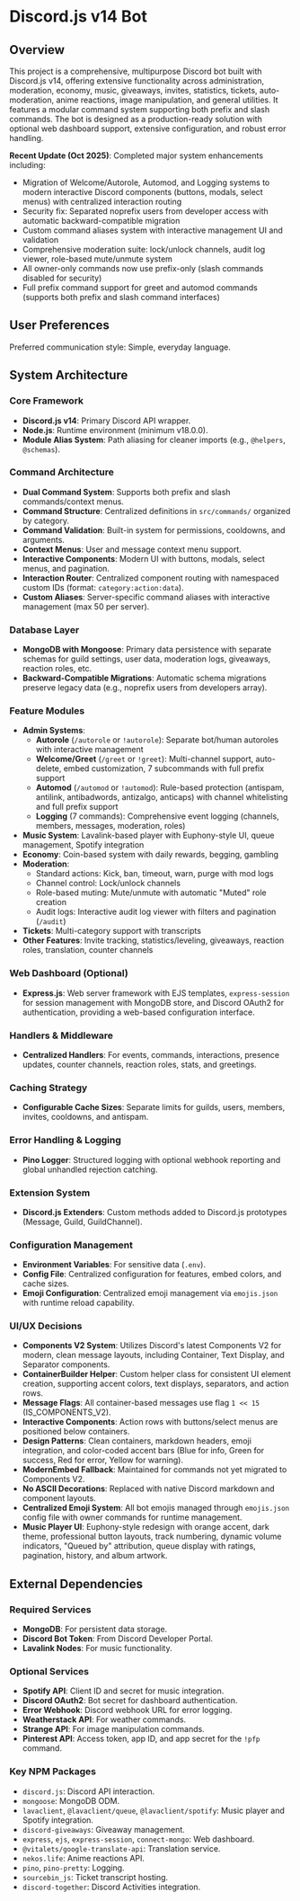# Discord.js v14 Bot

## Overview
This project is a comprehensive, multipurpose Discord bot built with Discord.js v14, offering extensive functionality across administration, moderation, economy, music, giveaways, invites, statistics, tickets, auto-moderation, anime reactions, image manipulation, and general utilities. It features a modular command system supporting both prefix and slash commands. The bot is designed as a production-ready solution with optional web dashboard support, extensive configuration, and robust error handling.

**Recent Update (Oct 2025)**: Completed major system enhancements including:
- Migration of Welcome/Autorole, Automod, and Logging systems to modern interactive Discord components (buttons, modals, select menus) with centralized interaction routing
- Security fix: Separated noprefix users from developer access with automatic backward-compatible migration
- Custom command aliases system with interactive management UI and validation
- Comprehensive moderation suite: lock/unlock channels, audit log viewer, role-based mute/unmute system
- All owner-only commands now use prefix-only (slash commands disabled for security)
- Full prefix command support for greet and automod commands (supports both prefix and slash command interfaces)

## User Preferences
Preferred communication style: Simple, everyday language.

## System Architecture

### Core Framework
- **Discord.js v14**: Primary Discord API wrapper.
- **Node.js**: Runtime environment (minimum v18.0.0).
- **Module Alias System**: Path aliasing for cleaner imports (e.g., `@helpers`, `@schemas`).

### Command Architecture
- **Dual Command System**: Supports both prefix and slash commands/context menus.
- **Command Structure**: Centralized definitions in `src/commands/` organized by category.
- **Command Validation**: Built-in system for permissions, cooldowns, and arguments.
- **Context Menus**: User and message context menu support.
- **Interactive Components**: Modern UI with buttons, modals, select menus, and pagination.
- **Interaction Router**: Centralized component routing with namespaced custom IDs (format: `category:action:data`).
- **Custom Aliases**: Server-specific command aliases with interactive management (max 50 per server).

### Database Layer
- **MongoDB with Mongoose**: Primary data persistence with separate schemas for guild settings, user data, moderation logs, giveaways, reaction roles, etc.
- **Backward-Compatible Migrations**: Automatic schema migrations preserve legacy data (e.g., noprefix users from developers array).

### Feature Modules
- **Admin Systems**: 
  - **Autorole** (`/autorole` or `!autorole`): Separate bot/human autoroles with interactive management
  - **Welcome/Greet** (`/greet` or `!greet`): Multi-channel support, auto-delete, embed customization, 7 subcommands with full prefix support
  - **Automod** (`/automod` or `!automod`): Rule-based protection (antispam, antilink, antibadwords, antizalgo, anticaps) with channel whitelisting and full prefix support
  - **Logging** (7 commands): Comprehensive event logging (channels, members, messages, moderation, roles)
- **Music System**: Lavalink-based player with Euphony-style UI, queue management, Spotify integration
- **Economy**: Coin-based system with daily rewards, begging, gambling
- **Moderation**: 
  - Standard actions: Kick, ban, timeout, warn, purge with mod logs
  - Channel control: Lock/unlock channels
  - Role-based muting: Mute/unmute with automatic "Muted" role creation
  - Audit logs: Interactive audit log viewer with filters and pagination (`/audit`)
- **Tickets**: Multi-category support with transcripts
- **Other Features**: Invite tracking, statistics/leveling, giveaways, reaction roles, translation, counter channels

### Web Dashboard (Optional)
- **Express.js**: Web server framework with EJS templates, `express-session` for session management with MongoDB store, and Discord OAuth2 for authentication, providing a web-based configuration interface.

### Handlers & Middleware
- **Centralized Handlers**: For events, commands, interactions, presence updates, counter channels, reaction roles, stats, and greetings.

### Caching Strategy
- **Configurable Cache Sizes**: Separate limits for guilds, users, members, invites, cooldowns, and antispam.

### Error Handling & Logging
- **Pino Logger**: Structured logging with optional webhook reporting and global unhandled rejection catching.

### Extension System
- **Discord.js Extenders**: Custom methods added to Discord.js prototypes (Message, Guild, GuildChannel).

### Configuration Management
- **Environment Variables**: For sensitive data (`.env`).
- **Config File**: Centralized configuration for features, embed colors, and cache sizes.
- **Emoji Configuration**: Centralized emoji management via `emojis.json` with runtime reload capability.

### UI/UX Decisions
- **Components V2 System**: Utilizes Discord's latest Components V2 for modern, clean message layouts, including Container, Text Display, and Separator components.
- **ContainerBuilder Helper**: Custom helper class for consistent UI element creation, supporting accent colors, text displays, separators, and action rows.
- **Message Flags**: All container-based messages use flag `1 << 15` (IS_COMPONENTS_V2).
- **Interactive Components**: Action rows with buttons/select menus are positioned below containers.
- **Design Patterns**: Clean containers, markdown headers, emoji integration, and color-coded accent bars (Blue for info, Green for success, Red for error, Yellow for warning).
- **ModernEmbed Fallback**: Maintained for commands not yet migrated to Components V2.
- **No ASCII Decorations**: Replaced with native Discord markdown and component layouts.
- **Centralized Emoji System**: All bot emojis managed through `emojis.json` config file with owner commands for runtime management.
- **Music Player UI**: Euphony-style redesign with orange accent, dark theme, professional button layouts, track numbering, dynamic volume indicators, "Queued by" attribution, queue display with ratings, pagination, history, and album artwork.

## External Dependencies

### Required Services
- **MongoDB**: For persistent data storage.
- **Discord Bot Token**: From Discord Developer Portal.
- **Lavalink Nodes**: For music functionality.

### Optional Services
- **Spotify API**: Client ID and secret for music integration.
- **Discord OAuth2**: Bot secret for dashboard authentication.
- **Error Webhook**: Discord webhook URL for error logging.
- **Weatherstack API**: For weather commands.
- **Strange API**: For image manipulation commands.
- **Pinterest API**: Access token, app ID, and app secret for the `!pfp` command.

### Key NPM Packages
- `discord.js`: Discord API interaction.
- `mongoose`: MongoDB ODM.
- `lavaclient`, `@lavaclient/queue`, `@lavaclient/spotify`: Music player and Spotify integration.
- `discord-giveaways`: Giveaway management.
- `express`, `ejs`, `express-session`, `connect-mongo`: Web dashboard.
- `@vitalets/google-translate-api`: Translation service.
- `nekos.life`: Anime reactions API.
- `pino`, `pino-pretty`: Logging.
- `sourcebin_js`: Ticket transcript hosting.
- `discord-together`: Discord Activities integration.